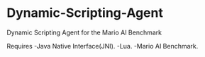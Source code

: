 # Dynamic-Scripting-Agent
Dynamic Scripting Agent for the Mario AI Benchmark

Requires
-Java Native Interface(JNI).
-Lua.
-Mario AI Benchmark.
